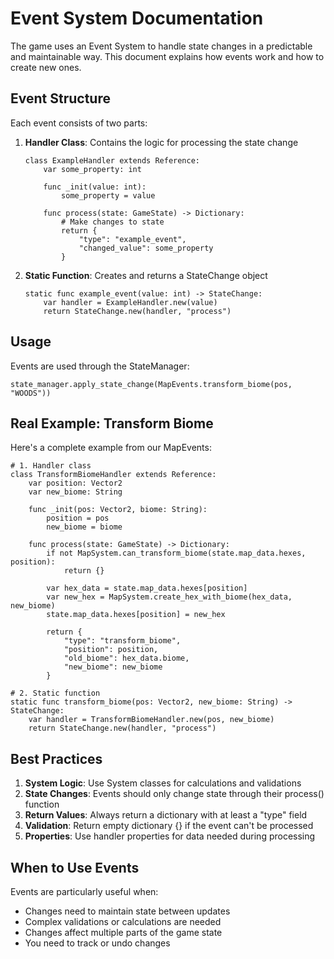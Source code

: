 # Event System Documentation

The game uses an Event System to handle state changes in a predictable and maintainable way. This document explains how events work and how to create new ones.

## Event Structure

Each event consists of two parts:

1. **Handler Class**: Contains the logic for processing the state change
   ```gdscript
   class ExampleHandler extends Reference:
	   var some_property: int
	   
	   func _init(value: int):
		   some_property = value
		   
	   func process(state: GameState) -> Dictionary:
		   # Make changes to state
		   return {
			   "type": "example_event",
			   "changed_value": some_property
		   }
   ```

2. **Static Function**: Creates and returns a StateChange object
   ```gdscript
   static func example_event(value: int) -> StateChange:
	   var handler = ExampleHandler.new(value)
	   return StateChange.new(handler, "process")
   ```

## Usage

Events are used through the StateManager:
```gdscript
state_manager.apply_state_change(MapEvents.transform_biome(pos, "WOODS"))
```

## Real Example: Transform Biome

Here's a complete example from our MapEvents:

```gdscript
# 1. Handler class
class TransformBiomeHandler extends Reference:
	var position: Vector2
	var new_biome: String
	
	func _init(pos: Vector2, biome: String):
		position = pos
		new_biome = biome
	
	func process(state: GameState) -> Dictionary:
		if not MapSystem.can_transform_biome(state.map_data.hexes, position):
			return {}
			
		var hex_data = state.map_data.hexes[position]
		var new_hex = MapSystem.create_hex_with_biome(hex_data, new_biome)
		state.map_data.hexes[position] = new_hex
		
		return {
			"type": "transform_biome",
			"position": position,
			"old_biome": hex_data.biome,
			"new_biome": new_biome
		}

# 2. Static function
static func transform_biome(pos: Vector2, new_biome: String) -> StateChange:
	var handler = TransformBiomeHandler.new(pos, new_biome)
	return StateChange.new(handler, "process")
```

## Best Practices

1. **System Logic**: Use System classes for calculations and validations
2. **State Changes**: Events should only change state through their process() function
3. **Return Values**: Always return a dictionary with at least a "type" field
4. **Validation**: Return empty dictionary {} if the event can't be processed
5. **Properties**: Use handler properties for data needed during processing

## When to Use Events

Events are particularly useful when:
- Changes need to maintain state between updates
- Complex validations or calculations are needed
- Changes affect multiple parts of the game state
- You need to track or undo changes
